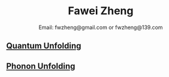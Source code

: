 # <center>Fawei Zheng</center>
 <center> Email: fwzheng@gmail.com or fwzheng@139.com</center>

## [Quantum Unfolding](https://github.com/fwzheng/test/raw/master/test2.html)
## [Phonon Unfolding](/test.html)
